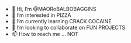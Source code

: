 - 👋 Hi, I’m @MAORoBALBOBAGGINS
- 👀 I’m interested in PIZZA
- 🌱 I’m currently learning CRACK COCAINE
- 💞️ I’m looking to collaborate on FUN PROJECTS
- 📫 How to reach me ... NOT
<!---
MAORoBALBOBAGGINS/MAORoBALBOBAGGINS is a ✨ special ✨ repository because its `README.md` (this file) appears on your GitHub profile.
You can click the Preview link to take a look at your changes.
--->
